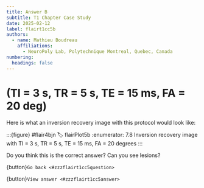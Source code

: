 ```yaml
---
title: Answer B
subtitle: T1 Chapter Case Study
date: 2025-02-12
label: flairt1cc5b
authors:
  - name: Mathieu Boudreau
    affiliations:
      - NeuroPoly Lab, Polytechnique Montreal, Quebec, Canada
numbering:
  headings: false
---
```


# (TI = 3 s, TR = 5 s, TE = 15 ms, FA = 20 deg)

Here is what an inversion recovery image with this protocol would look like:

:::{figure} #flair4bjn
:label: flairPlot5b
:enumerator: 7.8
Inversion recovery image with TI = 3 s, TR = 5 s, TE = 15 ms, FA = 20 degrees
:::

Do you think this is the correct answer? Can you see lesions?

{button}`Go back <#zzzflairt1cc5question>`

{button}`View answer <#zzzflairt1cc5answer>`